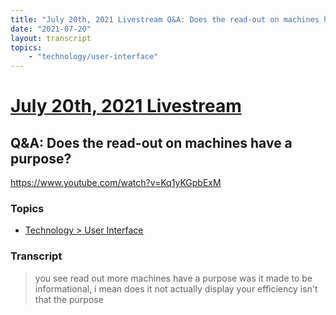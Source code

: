 ```yaml
---
title: "July 20th, 2021 Livestream Q&A: Does the read-out on machines have a purpose?"
date: "2021-07-20"
layout: transcript
topics:
    - "technology/user-interface"
---
```

# [July 20th, 2021 Livestream](../2021-07-20.md)
## Q&A: Does the read-out on machines have a purpose?
https://www.youtube.com/watch?v=Kq1yKGpbExM

### Topics
* [Technology > User Interface](../topics/technology/user-interface.md)

### Transcript

> you see read out more machines have a purpose was it made to be informational, i mean does it not actually display your efficiency isn't that the purpose
